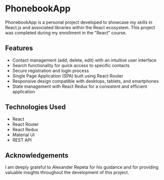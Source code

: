 # PhonebookApp

PhonebookApp is a personal project developed to showcase my skills in React.js and associated libraries within the React ecosystem. This project was completed during my enrollment in the "React" course.


## Features

- Contact management (add, delete, edit) with an intuitive user interface
- Search functionality for quick access to specific contacts
- Secure registration and login process
- Single Page Application (SPA) built using React Router
- Responsive design compatible with desktops, tablets, and smartphones
- State management with React Redux for a consistent and efficient application

## Technologies Used

- React
- React Router
- React Redux
- Material UI
- REST API


## Acknowledgements

I am deeply grateful to Alexander Repeta for his guidance and for providing valuable insights throughout the development of this project.